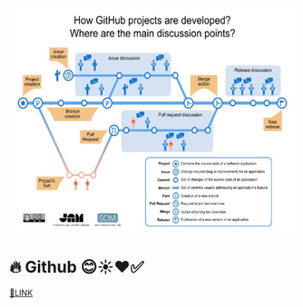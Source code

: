 
<p align="right">
<img src="../../images/Github-EN.jpg"  height="400" />
</p>

# 🔥 Github 😊☀️❤️✅

[🔗LINK](readme.md) 
